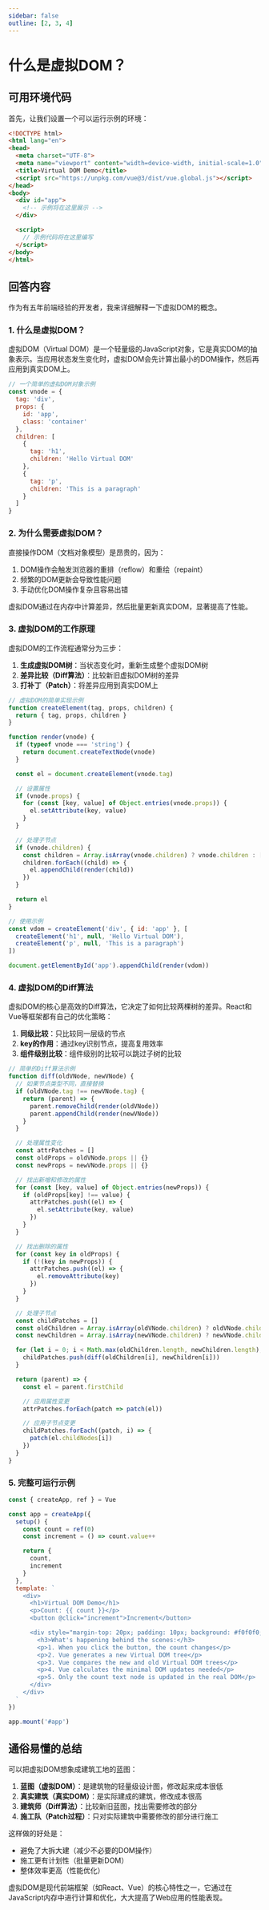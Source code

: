 ```yaml
---
sidebar: false
outline: [2, 3, 4]
---
```


# 什么是虚拟DOM？

## 可用环境代码

首先，让我们设置一个可以运行示例的环境：

```html
<!DOCTYPE html>
<html lang="en">
<head>
  <meta charset="UTF-8">
  <meta name="viewport" content="width=device-width, initial-scale=1.0">
  <title>Virtual DOM Demo</title>
  <script src="https://unpkg.com/vue@3/dist/vue.global.js"></script>
</head>
<body>
  <div id="app">
    <!-- 示例将在这里展示 -->
  </div>

  <script>
    // 示例代码将在这里编写
  </script>
</body>
</html>
```

## 回答内容

作为有五年前端经验的开发者，我来详细解释一下虚拟DOM的概念。

### 1. 什么是虚拟DOM？

虚拟DOM（Virtual DOM）是一个轻量级的JavaScript对象，它是真实DOM的抽象表示。当应用状态发生变化时，虚拟DOM会先计算出最小的DOM操作，然后再应用到真实DOM上。

```javascript
// 一个简单的虚拟DOM对象示例
const vnode = {
  tag: 'div',
  props: {
    id: 'app',
    class: 'container'
  },
  children: [
    {
      tag: 'h1',
      children: 'Hello Virtual DOM'
    },
    {
      tag: 'p',
      children: 'This is a paragraph'
    }
  ]
}
```

### 2. 为什么需要虚拟DOM？

直接操作DOM（文档对象模型）是昂贵的，因为：

1. DOM操作会触发浏览器的重排（reflow）和重绘（repaint）
2. 频繁的DOM更新会导致性能问题
3. 手动优化DOM操作复杂且容易出错

虚拟DOM通过在内存中计算差异，然后批量更新真实DOM，显著提高了性能。

### 3. 虚拟DOM的工作原理

虚拟DOM的工作流程通常分为三步：

1. **生成虚拟DOM树**：当状态变化时，重新生成整个虚拟DOM树
2. **差异比较（Diff算法）**：比较新旧虚拟DOM树的差异
3. **打补丁（Patch）**：将差异应用到真实DOM上

```javascript
// 虚拟DOM的简单实现示例
function createElement(tag, props, children) {
  return { tag, props, children }
}

function render(vnode) {
  if (typeof vnode === 'string') {
    return document.createTextNode(vnode)
  }

  const el = document.createElement(vnode.tag)

  // 设置属性
  if (vnode.props) {
    for (const [key, value] of Object.entries(vnode.props)) {
      el.setAttribute(key, value)
    }
  }

  // 处理子节点
  if (vnode.children) {
    const children = Array.isArray(vnode.children) ? vnode.children : [vnode.children]
    children.forEach((child) => {
      el.appendChild(render(child))
    })
  }

  return el
}

// 使用示例
const vdom = createElement('div', { id: 'app' }, [
  createElement('h1', null, 'Hello Virtual DOM'),
  createElement('p', null, 'This is a paragraph')
])

document.getElementById('app').appendChild(render(vdom))
```

### 4. 虚拟DOM的Diff算法

虚拟DOM的核心是高效的Diff算法，它决定了如何比较两棵树的差异。React和Vue等框架都有自己的优化策略：

1. **同级比较**：只比较同一层级的节点
2. **key的作用**：通过key识别节点，提高复用效率
3. **组件级别比较**：组件级别的比较可以跳过子树的比较

```javascript
// 简单的Diff算法示例
function diff(oldVNode, newVNode) {
  // 如果节点类型不同，直接替换
  if (oldVNode.tag !== newVNode.tag) {
    return (parent) => {
      parent.removeChild(render(oldVNode))
      parent.appendChild(render(newVNode))
    }
  }

  // 处理属性变化
  const attrPatches = []
  const oldProps = oldVNode.props || {}
  const newProps = newVNode.props || {}

  // 找出新增和修改的属性
  for (const [key, value] of Object.entries(newProps)) {
    if (oldProps[key] !== value) {
      attrPatches.push((el) => {
        el.setAttribute(key, value)
      })
    }
  }

  // 找出删除的属性
  for (const key in oldProps) {
    if (!(key in newProps)) {
      attrPatches.push((el) => {
        el.removeAttribute(key)
      })
    }
  }

  // 处理子节点
  const childPatches = []
  const oldChildren = Array.isArray(oldVNode.children) ? oldVNode.children : [oldVNode.children]
  const newChildren = Array.isArray(newVNode.children) ? newVNode.children : [newVNode.children]

  for (let i = 0; i < Math.max(oldChildren.length, newChildren.length); i++) {
    childPatches.push(diff(oldChildren[i], newChildren[i]))
  }

  return (parent) => {
    const el = parent.firstChild

    // 应用属性变更
    attrPatches.forEach(patch => patch(el))

    // 应用子节点变更
    childPatches.forEach((patch, i) => {
      patch(el.childNodes[i])
    })
  }
}
```

### 5. 完整可运行示例

```javascript
const { createApp, ref } = Vue

const app = createApp({
  setup() {
    const count = ref(0)
    const increment = () => count.value++

    return {
      count,
      increment
    }
  },
  template: `
    <div>
      <h1>Virtual DOM Demo</h1>
      <p>Count: {{ count }}</p>
      <button @click="increment">Increment</button>

      <div style="margin-top: 20px; padding: 10px; background: #f0f0f0;">
        <h3>What's happening behind the scenes:</h3>
        <p>1. When you click the button, the count changes</p>
        <p>2. Vue generates a new Virtual DOM tree</p>
        <p>3. Vue compares the new and old Virtual DOM trees</p>
        <p>4. Vue calculates the minimal DOM updates needed</p>
        <p>5. Only the count text node is updated in the real DOM</p>
      </div>
    </div>
  `
})

app.mount('#app')
```

## 通俗易懂的总结

可以把虚拟DOM想象成建筑工地的蓝图：

1. **蓝图（虚拟DOM）**：是建筑物的轻量级设计图，修改起来成本很低
2. **真实建筑（真实DOM）**：是实际建成的建筑，修改成本很高
3. **建筑师（Diff算法）**：比较新旧蓝图，找出需要修改的部分
4. **施工队（Patch过程）**：只对实际建筑中需要修改的部分进行施工

这样做的好处是：
- 避免了大拆大建（减少不必要的DOM操作）
- 施工更有计划性（批量更新DOM）
- 整体效率更高（性能优化）

虚拟DOM是现代前端框架（如React、Vue）的核心特性之一，它通过在JavaScript内存中进行计算和优化，大大提高了Web应用的性能表现。
